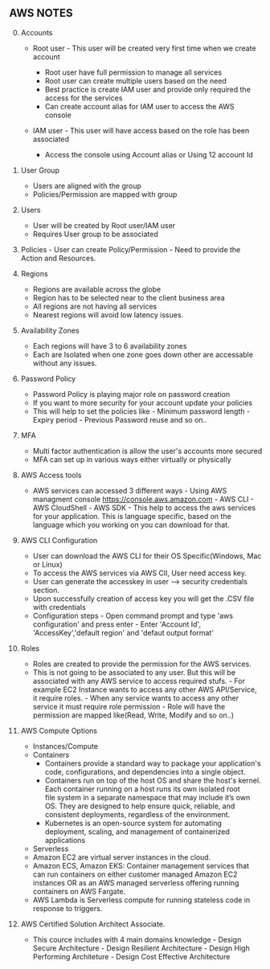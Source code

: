 ## AWS NOTES
0. Accounts
    - Root user - This user will be created very first time when we create account
        - Root user have full permission to manage all services
        - Root user can create multiple users based on the need
        - Best practice is create IAM user and provide only required the access for the services
        - Can create account alias for IAM user to access the AWS console
          
    - IAM user - This user will have access based on the role has been associated
        - Access the console using Account alias or Using 12 account Id
1. User Group
     - Users are aligned with the group
     - Policies/Permission are mapped with group 
2. Users
     - User will be created by Root user/IAM user
     - Requires User group to be associated  
3. Policies
       - User can create Policy/Permission
       - Need to provide the Action and Resources. 
4. Regions
    - Regions are available across the globe
    - Region has to be selected near to the client business area
    - All regions are not having all services
    - Nearest regions will avoid low latency issues. 
5. Availability Zones
   - Each regions will have 3 to 6 availability zones
   - Each are Isolated when one zone goes down other are accessable without any issues.
6. Password Policy
   - Password Policy is playing major role on password creation
   - If you want to more security for your account update your policies
   - This will help to set the policies like
         - Minimum password length
         - Expiry period
         - Previous Password reuse and so on..
7. MFA
   - Multi factor authentication is allow the user's accounts more secured
   - MFA can set up in various ways either virtually or physically
8. AWS Access tools
    - AWS services can accessed 3 different ways
          - Using AWS managment console https://console.aws.amazon.com
          - AWS CLI
          - AWS CloudShell
          - AWS SDK - This help to access the aws services for your application. This is language specific, based on the language which you working on you can download for that.
9. AWS CLI Configuration
      - User can download the AWS CLI for their OS Specific(Windows, Mac or Linux)
      - To access the AWS services via AWS ClI, User need access key.
      - User can generate the accesskey in user --> security credentials section.
      - Upon successfully creation of access key you will get the .CSV file with credentials
      - Configuration steps
            - Open command prompt and type 'aws configuration' and press enter
            - Enter 'Account Id', 'AccessKey','default region' and 'defaut output format'
10. Roles
    - Roles are created to provide the permission for the AWS services.
    - This is not going to be associated to any user. But this will be associated with any AWS service to access required stufs.
          - For example EC2 Instance wants to access any other AWS API/Service, it require roles.
          - When any service wants to access any other service it must require role permission
          - Role will have the permission are mapped like(Read, Write, Modify and so on..)
    
11. AWS Compute Options
    - Instances/Compute
    - Containers
      - Containers provide a standard way to package your application's code, configurations, and dependencies into a single object.
      - Containers run on top of the host OS and share the host's kernel. Each container running on a host runs its own isolated root     
        file system in a separate namespace that may include it’s own OS. They are designed to help ensure quick, reliable, and 
        consistent deployments, regardless of the environment.
      - Kubernetes is an open-source system for automating deployment, scaling, and management of containerized applications  
    - Serverless
    - Amazon EC2 are virtual server instances in the cloud.
    - Amazon ECS, Amazon EKS: Container management services that can run containers on either customer managed Amazon EC2 instances OR as 
      an AWS managed serverless offering running containers on AWS Fargate.
    - AWS Lambda is Serverless compute for running stateless code in response to triggers.
12. AWS Certified Solution Architect Associate.
    - This cource includes with 4 main domains knowledge
          - Design Secure Architecture
          - Design Resilient Architecture
          - Design High Performing Architeture
          - Design Cost Effective Architecture 

